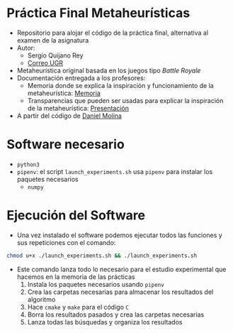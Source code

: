 # Práctica Final Metaheurísticas

* Repositorio para alojar el código de la práctica final, alternativa al examen de la asignatura
* Autor:
    * Sergio Quijano Rey
    * [Correo UGR](sergioquijano@correo.ugr.es)
* Metaheurística original basada en los juegos tipo *Battle Royale*
* Documentación entregada a los profesores:
    * Memoria donde se explica la inspiración y funcionamiento de la metaheurística: [Memoria](https://github.com/SergioQuijanoRey/PracticaFinalMetaheuristicas/blob/master/Memoria/Memoria.pdf)
    * Transparencias que pueden ser usadas para explicar la inspiración de la metaheurística: [Presentación](https://github.com/SergioQuijanoRey/PracticaFinalMetaheuristicas/blob/master/Presentacion/Memoria.pdf)
* A partir del código de [Daniel Molina](https://github.com/dmolina/cec2017real)

# Software necesario

* `python3`
* `pipenv`: el script `launch_experiments.sh` usa `pipenv` para instalar los paquetes necesarios
    * `numpy`

# Ejecución del Software

* Una vez instalado el software podemos ejecutar todos las funciones y sus repeticiones con el comando:

```bash
chmod u+x ./launch_experiments.sh && ./launch_experiments.sh
```
* Este comando lanza todo lo necesario para el estudio experimental que hacemos en la memoria de las prácticas
    1. Instala los paquetes necesarios usando `pipenv`
    2. Crea las carpetas necesarias para almacenar los resultados del algoritmo
    3. Hace `cmake` y `make` para el código `C`
    4. Borra los resultados pasados y crea las carpetas necesarias
    5. Lanza todas las búsquedas y organiza los resultados
